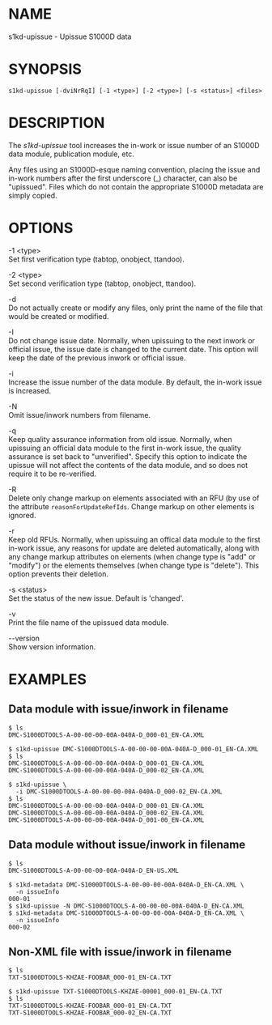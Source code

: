 NAME
====

s1kd-upissue - Upissue S1000D data

SYNOPSIS
========

    s1kd-upissue [-dviNrRqI] [-1 <type>] [-2 <type>] [-s <status>] <files>

DESCRIPTION
===========

The *s1kd-upissue* tool increases the in-work or issue number of an S1000D data module, publication module, etc.

Any files using an S1000D-esque naming convention, placing the issue and in-work numbers after the first underscore (\_) character, can also be "upissued". Files which do not contain the appropriate S1000D metadata are simply copied.

OPTIONS
=======

-1 &lt;type&gt;  
Set first verification type (tabtop, onobject, ttandoo).

-2 &lt;type&gt;  
Set second verification type (tabtop, onobject, ttandoo).

-d  
Do not actually create or modify any files, only print the name of the file that would be created or modified.

-I  
Do not change issue date. Normally, when upissuing to the next inwork or official issue, the issue date is changed to the current date. This option will keep the date of the previous inwork or official issue.

-i  
Increase the issue number of the data module. By default, the in-work issue is increased.

-N  
Omit issue/inwork numbers from filename.

-q  
Keep quality assurance information from old issue. Normally, when upissuing an official data module to the first in-work issue, the quality assurance is set back to "unverified". Specify this option to indicate the upissue will not affect the contents of the data module, and so does not require it to be re-verified.

-R  
Delete only change markup on elements associated with an RFU (by use of the attribute `reasonForUpdateRefIds`. Change markup on other elements is ignored.

-r  
Keep old RFUs. Normally, when upissuing an offical data module to the first in-work issue, any reasons for update are deleted automatically, along with any change markup attributes on elements (when change type is "add" or "modify") or the elements themselves (when change type is "delete"). This option prevents their deletion.

-s &lt;status&gt;  
Set the status of the new issue. Default is 'changed'.

-v  
Print the file name of the upissued data module.

--version  
Show version information.

EXAMPLES
========

Data module with issue/inwork in filename
-----------------------------------------

    $ ls
    DMC-S1000DTOOLS-A-00-00-00-00A-040A-D_000-01_EN-CA.XML

    $ s1kd-upissue DMC-S1000DTOOLS-A-00-00-00-00A-040A-D_000-01_EN-CA.XML
    $ ls
    DMC-S1000DTOOLS-A-00-00-00-00A-040A-D_000-01_EN-CA.XML
    DMC-S1000DTOOLS-A-00-00-00-00A-040A-D_000-02_EN-CA.XML

    $ s1kd-upissue \
      -i DMC-S1000DTOOLS-A-00-00-00-00A-040A-D_000-02_EN-CA.XML
    $ ls
    DMC-S1000DTOOLS-A-00-00-00-00A-040A-D_000-01_EN-CA.XML
    DMC-S1000DTOOLS-A-00-00-00-00A-040A-D_000-02_EN-CA.XML
    DMC-S1000DTOOLS-A-00-00-00-00A-040A-D_001-00_EN-CA.XML

Data module without issue/inwork in filename
--------------------------------------------

    $ ls
    DMC-S1000DTOOLS-A-00-00-00-00A-040A-D_EN-US.XML

    $ s1kd-metadata DMC-S1000DTOOLS-A-00-00-00-00A-040A-D_EN-CA.XML \
      -n issueInfo
    000-01
    $ s1kd-upissue -N DMC-S1000DTOOLS-A-00-00-00-00A-040A-D_EN-CA.XML
    $ s1kd-metadata DMC-S1000DTOOLS-A-00-00-00-00A-040A-D_EN-CA.XML \
      -n issueInfo
    000-02

Non-XML file with issue/inwork in filename
------------------------------------------

    $ ls
    TXT-S1000DTOOLS-KHZAE-FOOBAR_000-01_EN-CA.TXT

    $ s1kd-upissue TXT-S1000DTOOLS-KHZAE-00001_000-01_EN-CA.TXT
    $ ls
    TXT-S1000DTOOLS-KHZAE-FOOBAR_000-01_EN-CA.TXT
    TXT-S1000DTOOLS-KHZAE-FOOBAR_000-02_EN-CA.TXT
